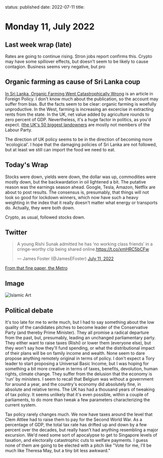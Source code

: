 status: published
date: 2022-07-11
title: 

# Monday 11, July 2022

## Last week wrap (late)

Rates are going to continue rising. Stron jobs report confirms this.
Crypto may have some spillover effects, but doesn't seem to be likely to cause contagion. 
Business seems very negative, but pro

## Organic farming as cause of Sri Lanka coup

[In Sri Lanka, Organic Farming Went Catastrophically Wrong](https://foreignpolicy.com/2022/03/05/sri-lanka-organic-farming-crisis/) is an article in Foreign Policy.
I don't know much about the publication, so the account may suffer from bias.
But the facts seem to be clear: organic farming is woefully unproductive.
In the West, farming is increasing an excercise in extracting rents from the state.
In the UK, net value added by agriculture rounds to zero percent of GDP.
Nevertheless, it's a huge factor in politics, as you'd expect.
([the UK's 50 biggest landowners](https://tlio.org.uk/the-uks-50-biggest-landowners-revealed-lovemoney-com/) are mostly not members of the Labour Party.

The direction of UK policy seems to be in the direction of becoming more 'ecological'. I hope that the damaging policies of Sri Lanka are not followed, but at least we still can import the food we need to eat.

## Today's Wrap

Stocks were down, yields were down, the dollar was up, commodities were mostly down, but the backwardation in oil lightened a bit. 
The putative reason was the earnings season ahead. Google, Tesla, Amazon, Netflix are about to post results.
The consensus is, presumably, that things will not look so good for lockdown winners, 
which now have such a heavy weighting in the index that it really doesn't matter what energy or transports do. 
Actually, they were both down.

Crypto, as usual, followed stocks down.

## Twitter

<blockquote class="twitter-tweet"><p lang="en" dir="ltr">A young Rishi Sunak admitted he has ‘no working class friends’ in a cringe-worthy clip being shared online.<a href="https://t.co/xmHRC5bCFw">https://t.co/xmHRC5bCFw</a></p>&mdash; James Foster (@JamesEFoster) <a href="https://twitter.com/JamesEFoster/status/1546596155018067971?ref_src=twsrc%5Etfw">July 11, 2022</a></blockquote> <script async src="https://platform.twitter.com/widgets.js" charset="utf-8"></script> 

[From that fine paper, the Metro](https://metro.co.uk/2022/07/10/rishi-sunak-says-he-has-no-working-class-friends-in-unearthed-clip-16975591/?ito=facebook%7Csocial%7Cmetroukfacebook&fbclid=IwAR1R1DLgYx2JoC25EPCC5DN7bsC7XGPbaHlOGKl5QdtGyKfI78u8NzQtUZA&fs=e&s=cl)

## Image

![Islamic Art](https://pbs.twimg.com/media/FW1k4QnWIAQncQY?format=jpg&name=900x900)

## Political debate

It's too late for me to write much, but I had to say something about the low quality of the candidates pitches to become leader of the Conservative Party (and thereby Prime Minister).
They all promise a radical departure from the past, but, presumably, leading an unchanged parliamentary party.
They either want to raise taxes (Rishi) or lower them (everyone else), but they won't say how they'll fund spending, 
or what the distributional impact of their plans will be on family income and wealth.
None seem to dare propose anything remotely original in terms of policy.
I don't expect a Tory leader to start proposing a Universal Basic Income, but I was hoping for something a bit more creative in terms of taxes, benefits, devolution, human rights, climate change.
They suffer from the delusion that the economy is 'run' by ministers.
I seem to recall that Belgium was without a government for around a year, and the country's economy did absolutely fine, in absolute and relative terms.
The UK has had a thousand years of tweaking of tax policy. It seems unlikely that it's even possible, within  a couple of parliaments, to do more than tweak a few parameters characterizing the current system.

Tax policy rarely changes much. We now have taxes around the level that Clem Attlee had to raise them to pay for the Second World War. As a percentage of GDP, the total tax rate has drifted up and down by a few percent over the decades, but really hasn't had anything resembling a major excursion.
We'd need some sort of apocalypse to get to Singapore levels of taxation, and electorally catastrophic cuts to welfare payments. I guess none of them are going to be elected with a pitch like "Vote for me, I'll be much like Theresa May, but a tiny bit less awkward."



